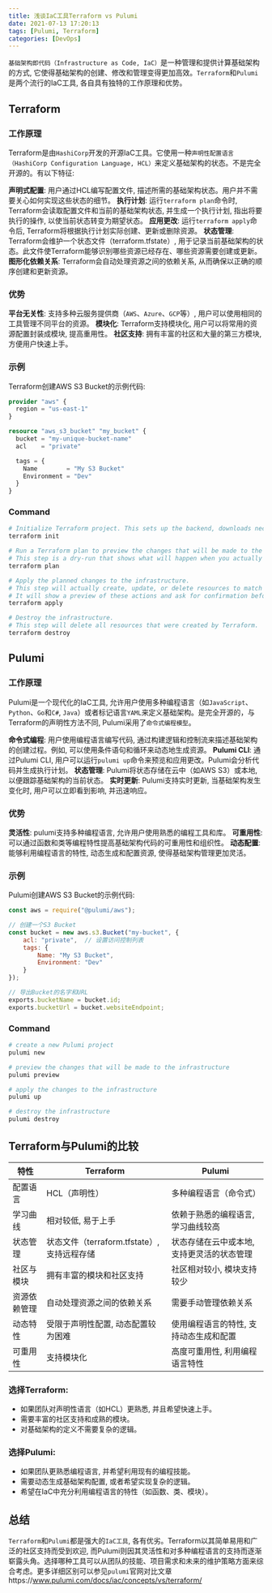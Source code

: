 ```yaml
---
title: 浅谈IaC工具Terraform vs Pulumi
date: 2021-07-13 17:20:13
tags: [Pulumi, Terraform]
categories: [DevOps]
---
```


`基础架构即代码（Infrastructure as Code, IaC）`是一种管理和提供计算基础架构的方式, 它使得基础架构的创建、修改和管理变得更加高效。`Terraform`和`Pulumi`是两个流行的IaC工具, 各自具有独特的工作原理和优势。

## Terraform

### 工作原理
Terraform是由`HashiCorp`开发的开源IaC工具。它使用一种`声明性配置语言（HashiCorp Configuration Language, HCL）`来定义基础架构的状态。不是完全开源的。有以下特征:

**声明式配置**: 用户通过HCL编写配置文件, 描述所需的基础架构状态。用户并不需要关心如何实现这些状态的细节。
**执行计划**: 运行`terraform plan`命令时, Terraform会读取配置文件和当前的基础架构状态, 并生成一个执行计划, 指出将要执行的操作, 以使当前状态转变为期望状态。
**应用更改**: 运行`terraform apply`命令后, Terraform将根据执行计划实际创建、更新或删除资源。
**状态管理**: Terraform会维护一个状态文件（terraform.tfstate）, 用于记录当前基础架构的状态。此文件使Terraform能够识别哪些资源已经存在、哪些资源需要创建或更新。
**图形化依赖关系**: Terraform会自动处理资源之间的依赖关系, 从而确保以正确的顺序创建和更新资源。

### 优势
**平台无关性**: 支持多种云服务提供商（`AWS`、`Azure`、`GCP`等）, 用户可以使用相同的工具管理不同平台的资源。
**模块化**: Terraform支持模块化, 用户可以将常用的资源配置封装成模块, 提高重用性。
**社区支持**: 拥有丰富的社区和大量的第三方模块, 方便用户快速上手。

### 示例
Terraform创建AWS S3 Bucket的示例代码:

``` tf
provider "aws" {
  region = "us-east-1"
}

resource "aws_s3_bucket" "my_bucket" {
  bucket = "my-unique-bucket-name"
  acl    = "private"

  tags = {
    Name        = "My S3 Bucket"
    Environment = "Dev"
  }
}
```

### Command

``` bash
# Initialize Terraform project. This sets up the backend, downloads necessary providers, etc.
terraform init

# Run a Terraform plan to preview the changes that will be made to the infrastructure.
# This step is a dry-run that shows what will happen when you actually apply the changes.
terraform plan

# Apply the planned changes to the infrastructure.
# This step will actually create, update, or delete resources to match the configuration.
# It will show a preview of these actions and ask for confirmation before proceeding.
terraform apply

# Destroy the infrastructure.
# This step will delete all resources that were created by Terraform.
terraform destroy
```

## Pulumi

### 工作原理
Pulumi是一个现代化的IaC工具, 允许用户使用多种编程语言（如`JavaScript`、`Python`、`Go`和`C#`, `Java`）或者标记语言`YAML`来定义基础架构。是完全开源的，与Terraform的声明性方法不同, Pulumi采用了`命令式编程模型`。

**命令式编程**: 用户使用编程语言编写代码, 通过构建逻辑和控制流来描述基础架构的创建过程。例如, 可以使用条件语句和循环来动态地生成资源。
**Pulumi CLI**: 通过Pulumi CLI, 用户可以运行`pulumi up`命令来预览和应用更改。Pulumi会分析代码并生成执行计划。
**状态管理**: Pulumi将状态存储在云中（如AWS S3）或本地, 以便跟踪基础架构的当前状态。
**实时更新**: Pulumi支持实时更新, 当基础架构发生变化时, 用户可以立即看到影响, 并迅速响应。

### 优势
**灵活性**: pulumi支持多种编程语言, 允许用户使用熟悉的编程工具和库。
**可重用性**: 可以通过函数和类等编程特性提高基础架构代码的可重用性和组织性。
**动态配置**: 能够利用编程语言的特性, 动态生成和配置资源, 使得基础架构管理更加灵活。

### 示例
Pulumi创建AWS S3 Bucket的示例代码:

``` javascript
const aws = require("@pulumi/aws");

// 创建一个S3 Bucket
const bucket = new aws.s3.Bucket("my-bucket", {
    acl: "private",  // 设置访问控制列表
    tags: {
        Name: "My S3 Bucket",
        Environment: "Dev"
    }
});

// 导出Bucket的名字和URL
exports.bucketName = bucket.id;
exports.bucketUrl = bucket.websiteEndpoint;
```

### Command
``` bash
# create a new Pulumi project
pulumi new

# preview the changes that will be made to the infrastructure
pulumi preview

# apply the changes to the infrastructure
pulumi up

# destroy the infrastructure
pulumi destroy
``` 

## Terraform与Pulumi的比较

| 特性               | Terraform                       | Pulumi                             |
|--------------------|---------------------------------|------------------------------------|
| 配置语言           | HCL（声明性）                   | 多种编程语言（命令式）            |
| 学习曲线           | 相对较低, 易于上手              | 依赖于熟悉的编程语言, 学习曲线较高 |
| 状态管理           | 状态文件（terraform.tfstate）, 支持远程存储 | 状态存储在云中或本地, 支持更灵活的状态管理 |
| 社区与模块         | 拥有丰富的模块和社区支持        | 社区相对较小, 模块支持较少         |
| 资源依赖管理       | 自动处理资源之间的依赖关系      | 需要手动管理依赖关系               |
| 动态特性           | 受限于声明性配置, 动态配置较为困难 | 使用编程语言的特性, 支持动态生成和配置 |
| 可重用性           | 支持模块化                     | 高度可重用性, 利用编程语言特性     |


### 选择Terraform: 

- 如果团队对声明性语言（如HCL）更熟悉, 并且希望快速上手。
- 需要丰富的社区支持和成熟的模块。
- 对基础架构的定义不需要复杂的逻辑。

### 选择Pulumi: 

- 如果团队更熟悉编程语言, 并希望利用现有的编程技能。
- 需要动态生成基础架构配置, 或者希望实现复杂的逻辑。
- 希望在IaC中充分利用编程语言的特性（如函数、类、模块）。

## 总结
`Terraform`和`Pulumi`都是强大的`IaC工具`, 各有优劣。Terraform以其简单易用和广泛的社区支持而受到欢迎, 而Pulumi则因其灵活性和对多种编程语言的支持而逐渐崭露头角。选择哪种工具可以从团队的技能、项目需求和未来的维护策略方面来综合考虑。更多详细区别可以参见`pulumi`官网对比文章https://www.pulumi.com/docs/iac/concepts/vs/terraform/